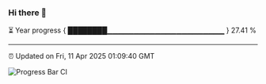### Hi there 👋

⏳ Year progress { ████████▁▁▁▁▁▁▁▁▁▁▁▁▁▁▁▁▁▁▁▁▁▁ } 27.41 %

---

⏰ Updated on Fri, 11 Apr 2025 01:09:40 GMT

![Progress Bar CI](https://github.com/liununu/liununu/workflows/Progress%20Bar%20CI/badge.svg)
